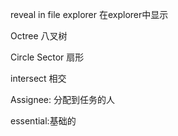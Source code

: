 reveal in file explorer 在explorer中显示

Octree 八叉树

Circle Sector 扇形

intersect 相交

Assignee: 分配到任务的人

essential:基础的